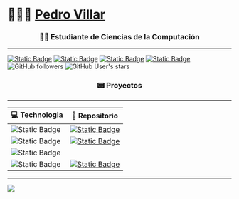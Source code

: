 # 👨🏻‍💻 [Pedro Villar](https://pedromvillar.github.io/personal-portfolio/) 

<h3 align="center"> 👨‍💻 Estudiante de Ciencias de la Computación </h3>

---

<a href="https://pedromvillar.github.io/personal-portfolio/"><img alt="Static Badge" src="https://img.shields.io/badge/Presiona%20para%20visitar%20mi%20portfolio%20-%20gray?style=flat&logo=docsify"></a>
<a href="https://www.instagram.com/villar_pedro_?igsh=MWw4andraGVid3EzMA=="><img alt="Static Badge" src="https://img.shields.io/badge/Instagram%20-%20white?style=social&logo=instagram"></a>
<a href="https://www.linkedin.com/in/pedro-villar-4261491bb/"><img alt="Static Badge" src="https://img.shields.io/badge/LinkedIn%20-%20white?style=social&logo=linkedin"></a>
<a href="pedro.villar@mi.unc.edu.ar"><img alt="Static Badge" src="https://img.shields.io/badge/pedro.villar%40mi.unc.edu.ar%20-%20white?style=social&logo=gmail"></a>
<img alt="GitHub followers" src="https://img.shields.io/github/followers/PedroMVillar">
<img alt="GitHub User's stars" src="https://img.shields.io/github/stars/PedroMVillar">

<h3 align="center"> 📟 Proyectos </h3>

---

| 💻 **Technologia** | 🚀 **Repositorio** |
| - | - |
| ![Static Badge](https://img.shields.io/badge/Haskell%20-%20purple?style=for-the-badge&logo=Haskell) | <a href="https://github.com/PedroMVillar/Limit-Calculator-in-Haskell"> <img alt="Static Badge" src="https://img.shields.io/badge/limit%20calculator%20-%20black?style=flat&logo=github&color=black&link=https%3A%2F%2Fgithub.com%2FPedroMVillar%2FLimit-Calculator-in-Haskell"> </a>|
| ![Static Badge](https://img.shields.io/badge/C%2B%2B%20-%20lightblue?style=for-the-badge&logo=C%2B%2B) | <a href="https://github.com/PedroMVillar/sudoku-solver-backtracking"> <img alt="Static Badge" src="https://img.shields.io/badge/sudoku%20solver%20-%20black?style=flat&logo=github&color=black&link=https%3A%2F%2Fgithub.com%2FPedroMVillar%2Fsudoku-solver-backtracking"> </a>|
| ![Static Badge](https://img.shields.io/badge/Fortran%20-%20violet?style=for-the-badge&logo=Fortran) | |
| ![Static Badge](https://img.shields.io/badge/Typescript%20-%20lightblue?style=for-the-badge&logo=Typescript) | <a href="https://github.com/PedroMVillar/personal-portfolio"> <img alt="Static Badge" src="https://img.shields.io/badge/personal%20portfolio%20-%20black?style=flat&logo=github&color=black&link=https%3A%2F%2Fgithub.com%2FPedroMVillar%2Fpersonal-portfolio"> </a>|

---
[![](https://visitcount.itsvg.in/api?id=PedroMVillar&icon=0&color=0)](https://visitcount.itsvg.in)
